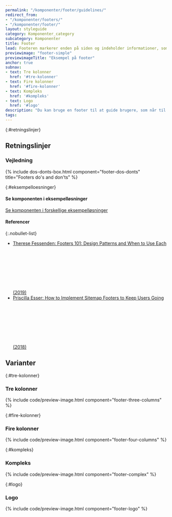 ```yaml
---
permalink: "/komponenter/footer/guidelines/"
redirect_from:
- "/komponenter/footers/"
- "/komponenter/footer/"
layout: styleguide
category: Komponenter_category
subcategory: Komponenter
title: Footer
lead: Footeren markerer enden på siden og indeholder informationer, som guider brugeren videre.
previewimage: "footer-simple"
previewimageTitle: "Eksempel på footer"
anchor: true
subnav:
- text: Tre kolonner
  href: '#tre-kolonner'
- text: Fire kolonner
  href: '#fire-kolonner'
- text: Kompleks
  href: '#kompleks'
- text: Logo
  href: '#logo'
description: "Du kan bruge en footer til at guide brugere, som når til sidens bund, videre."
tags:
---
```


{:#retningslinjer}
## Retningslinjer

### Vejledning

{% include dos-donts-box.html component="footer-dos-donts" title="Footers do's and don'ts" %}

{:#eksempelloesninger}
#### Se komponenten i eksempelløsninger

<a href="/eksempler/selvbetjeningsloesninger/">Se komponenten i forskellige eksempelløsninger</a>

#### Referencer

{:.nobullet-list}
- <a href="https://www.nngroup.com/articles/footers/" class="icon-link">Therese Fessenden: Footers 101: Design Patterns and When to Use Each (2019)<svg class="icon-svg" focusable="false" aria-hidden="true"><use xlink:href="#open-in-new"></use></svg></a>
- <a href="https://www.interaction-design.org/literature/article/how-to-implement-sitemap-footers-to-keep-users-going" class="icon-link">Priscilla Esser: How to Implement Sitemap Footers to Keep Users Going (2018)<svg class="icon-svg" focusable="false" aria-hidden="true"><use xlink:href="#open-in-new"></use></svg></a>

## Varianter

{:#tre-kolonner}
### Tre kolonner

{% include code/preview-image.html component="footer-three-columns" %}

{:#fire-kolonner}
### Fire kolonner

{% include code/preview-image.html component="footer-four-columns" %}

{:#kompleks}
### Kompleks

{% include code/preview-image.html component="footer-complex" %}

{:#logo}
### Logo

{% include code/preview-image.html component="footer-logo" %}
